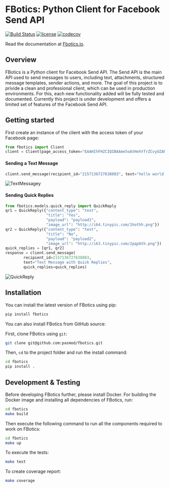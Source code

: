 # FBotics: Python Client for Facebook Send API

[![Build Status](https://travis-ci.org/pasmod/fbotics.svg?branch=master)](https://travis-ci.org/pasmod/fbotics)
[![license](https://img.shields.io/github/license/mashape/apistatus.svg?maxAge=2592000)](https://github.com/pasmod/fbotics/blob/master/LICENSE.txt)
[![codecov](https://codecov.io/gh/pasmod/fbotics/branch/master/graph/badge.svg)](https://codecov.io/gh/pasmod/fbotics)

Read the documentation at [Fbotics.io](https://pasmod.github.io/fbotics/).


## Overview

FBotics is a Python client for Facebook Send API. The Send API is the main API used to send messages to users, including text,
attachments, structured message templates, sender actions, and more. The goal of this project is to privide a clean and professional
client, which can be used in production environments. For this, each new functionality added will be fully tested and
documented. Currently this project is under development and offers a limited set of features of the Facebook Send API.

## Getting started

First create an instance of the client with the access token of your Facebook page:
```python
from fbotics import Client
client = Client(page_access_token="EAAHIhFHZCIQIBAAme5oAtHehYfrZCvyUZAMLABGEW8ZBmdZASYFp8wdhtbD3POKbT7m3yOnue9Y2JrYZAZBSVne0yHfdKKKfxrjL1aZB5nFCWVjBZA7BiZBNsMrVhSZCfqi4cB6CZCi2CUh41waGNlIc7gcFxAl421dqoNBUPD5ZAjxiHrAJmDRdYx8ATJRBkRqRhowMZD")
```

#### Sending a Text Message
```python
client.send_message(recipient_id="2157136727638083", text="hello world!")
```

![TextMessagey](http://i65.tinypic.com/20f95q1.png)

#### Sending Quick Replies
```python
from fbotics.models.quick_reply import QuickReply
qr1 = QuickReply({"content_type": "text",
                  "title": "Yes",
                  "payload": "payload1",
                  "image_url": "http://i64.tinypic.com/1hothh.png"})
qr2 = QuickReply({"content_type": "text",
                  "title": "No",
                  "payload": "payload2",
                  "image_url": "http://i63.tinypic.com/2pqpbth.png"})
quick_replies = [qr1, qr2]
response = client.send_message(
        recipient_id=2157136727638083,
        text="Text Message with Quick Replies",
        quick_replies=quick_replies)
```

![QuickReply](http://i64.tinypic.com/33myeyu.png)

## Installation

You can install the latest version of FBotics using pip:
```sh
pip install fbotics
```

You can also install FBotics from GitHub source:

First, clone FBotics using `git`:

```sh
git clone git@github.com:pasmod/fbotics.git
```

Then, `cd` to the project folder and run the install command:
```sh
cd fbotics
pip install .
```

## Development & Testing

Before developing FBotics further, please install Docker. For building the Docker image and installing all dependencies
of FBotics, run:

```sh
cd fbotics
make build
```

Then execute the following command to run all the components required to work on FBotics:

```sh
cd fbotics
make up
```

To execute the tests:

```sh
make test
```

To create coverage report:

```sh
make coverage
```

